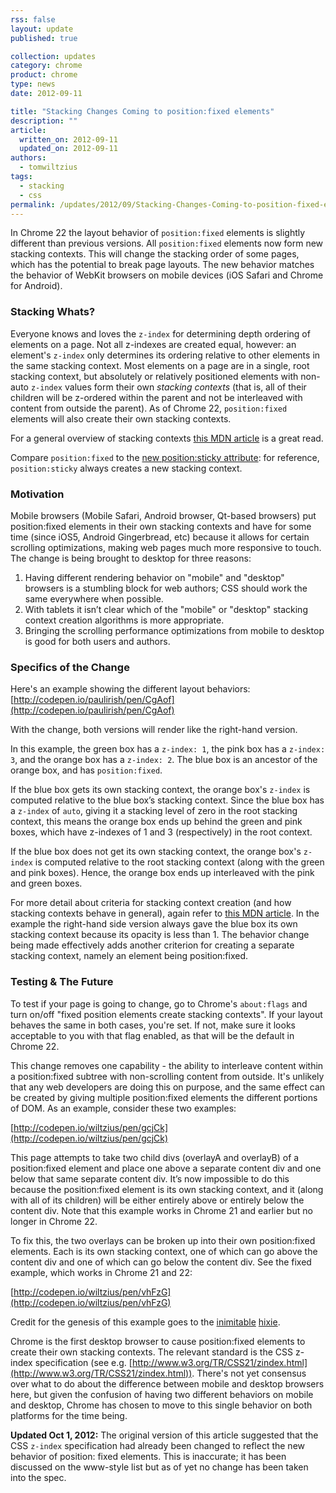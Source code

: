 ```yaml
---
rss: false
layout: update
published: true

collection: updates
category: chrome
product: chrome
type: news
date: 2012-09-11

title: "Stacking Changes Coming to position:fixed elements"
description: ""
article:
  written_on: 2012-09-11
  updated_on: 2012-09-11
authors:
  - tomwiltzius
tags:
  - stacking
  - css
permalink: /updates/2012/09/Stacking-Changes-Coming-to-position-fixed-elements.html
---
```

In Chrome 22 the layout behavior of `position:fixed` elements is slightly different than previous versions. All `position:fixed` elements now form new stacking contexts. This will change the stacking order of some pages, which has the potential to break page layouts. The new behavior matches the behavior of WebKit browsers on mobile devices (iOS Safari and Chrome for Android).

### Stacking Whats?

Everyone knows and loves the `z-index` for determining depth ordering of elements on a page. Not all z-indexes are created equal, however: an element's `z-index` only determines its ordering relative to other elements in the same stacking context. Most elements on a page are in a single, root stacking context, but absolutely or relatively positioned elements with non-auto `z-index` values form their own *stacking contexts* (that is, all of their children will be z-ordered within the parent and not be interleaved with content from outside the parent). As of Chrome 22, `position:fixed` elements will also create their own stacking contexts.

For a general overview of stacking contexts [this MDN article](https://developer.mozilla.org/en-US/docs/CSS/Understanding_z-index/The_stacking_context?redirectlocale=en-US&redirectslug=Understanding_CSS_z-index%2FThe_stacking_context) is a great read.

Compare `position:fixed` to the [new position:sticky attribute](http://updates.html5rocks.com/2012/08/Stick-your-landings-position-sticky-lands-in-WebKit): for reference, `position:sticky` always creates a new stacking context.

### Motivation

Mobile browsers (Mobile Safari, Android browser, Qt-based browsers) put position:fixed elements in their own stacking contexts and have for some time (since iOS5, Android Gingerbread, etc) because it allows for certain scrolling optimizations, making web pages much more responsive to touch. The change is being brought to desktop for three reasons:

1. Having different rendering behavior on "mobile" and "desktop" browsers is a stumbling block for web authors; CSS should work the same everywhere when possible.
2. With tablets it isn’t clear which of the "mobile" or "desktop" stacking context creation algorithms is more appropriate.
3. Bringing the scrolling performance optimizations from mobile to desktop is good for both users and authors.

### Specifics of the Change

Here's an example showing the different layout behaviors: [http://codepen.io/paulirish/pen/CgAof](http://codepen.io/paulirish/pen/CgAof)

With the change, both versions will render like the right-hand version.

In this example, the green box has a `z-index: 1`, the pink box has a `z-index: 3`, and the orange box has a `z-index: 2`. The blue box is an ancestor of the orange box, and has `position:fixed`.

If the blue box gets its own stacking context, the orange box's `z-index` is computed relative to the blue box’s stacking context. Since the blue box has a `z-index` of `auto`, giving it a stacking level of zero in the root stacking context, this means the orange box ends up behind the green and pink boxes, which have z-indexes of 1 and 3 (respectively) in the root context.

If the blue box does not get its own stacking context, the orange box's `z-index` is computed relative to the root stacking context (along with the green and pink boxes). Hence, the orange box ends up interleaved with the pink and green boxes.

For more detail about criteria for stacking context creation (and how stacking contexts behave in general), again refer to [this MDN article](https://developer.mozilla.org/en-US/docs/CSS/Understanding_z-index/The_stacking_context?redirectlocale=en-US&redirectslug=Understanding_CSS_z-index%2FThe_stacking_context). In the example the right-hand side version always gave the blue box its own stacking context because its opacity is less than 1. The behavior change being made effectively adds another criterion for creating a separate stacking context, namely an element being position:fixed.

### Testing & The Future

To test if your page is going to change, go to Chrome's `about:flags` and turn on/off "fixed position elements create stacking contexts". If your layout behaves the same in both cases, you're set. If not, make sure it looks acceptable to you with that flag enabled, as that will be the default in Chrome 22.

This change removes one capability - the ability to interleave content within a position:fixed subtree with non-scrolling content from outside. It's unlikely that any web developers are doing this on purpose, and the same effect can be created by giving multiple position:fixed elements the different portions of DOM. As an example, consider these two examples:

[http://codepen.io/wiltzius/pen/gcjCk](http://codepen.io/wiltzius/pen/gcjCk)

This page attempts to take two child divs (overlayA and overlayB) of a position:fixed element and place one above a separate content div and one below that same separate content div. It’s now impossible to do this because the position:fixed element is its own stacking context, and it (along with all of its children) will be either entirely above or entirely below the content div. Note that this example works in Chrome 21 and earlier but no longer in Chrome 22.

To fix this, the two overlays can be broken up into their own position:fixed elements. Each is its own stacking context, one of which can go above the content div and one of which can go below the content div. See the fixed example, which works in Chrome 21 and 22:

[http://codepen.io/wiltzius/pen/vhFzG](http://codepen.io/wiltzius/pen/vhFzG)

Credit for the genesis of this example goes to the [inimitable](http://software.hixie.ch/utilities/js/live-dom-viewer/?saved=1753) [hixie](http://software.hixie.ch/utilities/js/live-dom-viewer/?saved=1754).

Chrome is the first desktop browser to cause position:fixed elements to create their own stacking contexts. The relevant standard is the CSS z-index specification (see e.g. [http://www.w3.org/TR/CSS21/zindex.html](http://www.w3.org/TR/CSS21/zindex.html)). There's not yet consensus over what to do about the difference between mobile and desktop browsers here, but given the confusion of having two different behaviors on mobile and desktop, Chrome has chosen to move to this single behavior on both platforms for the time being.

**Updated Oct 1, 2012:** The original version of this article suggested that the CSS `z-index` specification had already been changed to reflect the new behavior of position: fixed elements. This is inaccurate; it has been discussed on the www-style list but as of yet no change has been taken into the spec.